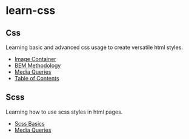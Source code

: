 # learn-css

## Css

Learning basic and advanced css usage to create versatile html styles.

- [Image Container](css/image-container/README.md)
- [BEM Methodology](css/bem-methodology/README.md)
- [Media Queries](css/media-queries/README.md)
- [Table of Contents](css/table-of-contents/README.md)

## Scss

Learning how to use scss styles in html pages.

- [Scss Basics](scss/basics/README.md)
- [Media Queries](scss/media-queries/README.md)
